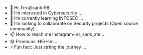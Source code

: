 - 👋 Hi, I’m @sank-98
- 👀 I’m interested in Cybersecurity ...
- 🌱 I’m currently learning INFOSEC ...
- 💞️ I’m looking to collaborate on Security projects (Open source community)...
- 📫 How to reach me Instagram- er_sank_ate...
- 😄 Pronouns: HE/Him...
- ⚡ Fun fact: Just strting the journey ...

<!---
sank-98/sank-98 is a ✨ special ✨ repository because its `README.md` (this file) appears on your GitHub profile.
You can click the Preview link to take a look at your changes.
--->
